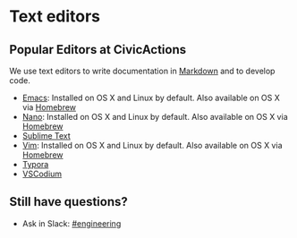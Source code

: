 # Text editors

## Popular Editors at CivicActions

We use text editors to write documentation in [Markdown](https://github.com/adam-p/markdown-here/wiki/Markdown-Cheatsheet) and to develop code.

-   [Emacs](https://www.gnu.org/software/emacs/): Installed on OS X and Linux by default. Also available on OS X via [Homebrew](http://brew.sh/)
-   [Nano](https://www.nano-editor.org/): Installed on OS X and Linux by default. Also available on OS X via [Homebrew](http://brew.sh/)
-   [Sublime Text](http://www.sublimetext.com/)
-   [Vim](http://www.vim.org/download.php): Installed on OS X and Linux by default. Also available on OS X via [Homebrew](http://brew.sh/)
-   [Typora](https://typora.io/)
-   [VSCodium](https://vscodium.com/)

## Still have questions?

-   Ask in Slack: [#engineering](https://civicactions.slack.com/messages/engineering/)
